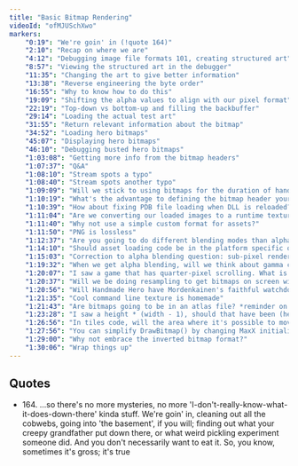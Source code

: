 ```yaml
---
title: "Basic Bitmap Rendering"
videoId: "ofMJUSchXwo"
markers:
    "0:19": "We're goin' in (!quote 164)"
    "2:10": "Recap on where we are"
    "4:12": "Debugging image file formats 101, creating structured art"
    "8:57": "Viewing the structured art in the debugger"
    "11:35": "Changing the art to give better information"
    "13:38": "Reverse engineering the byte order"
    "16:55": "Why to know how to do this"
    "19:09": "Shifting the alpha values to align with our pixel format"
    "22:19": "Top-down vs bottom-up and filling the backbuffer"
    "29:14": "Loading the actual test art"
    "31:55": "Return relevant information about the bitmap"
    "34:52": "Loading hero bitmaps"
    "45:07": "Displaying hero bitmaps"
    "46:10": "Debugging busted hero bitmaps"
    "1:03:08": "Getting more info from the bitmap headers"
    "1:07:37": "Q&A"
    "1:08:10": "Stream spots a typo"
    "1:08:40": "Stream spots another typo"
    "1:09:09": "Will we stick to using bitmaps for the duration of handmade hero, or delve into the lands of PNG?"
    "1:10:19": "What's the advantage to defining the bitmap header yourself instead of using Windows's?"
    "1:10:39": "How about fixing PDB file loading when DLL is reloaded?"
    "1:11:04": "Are we converting our loaded images to a runtime texture format?"
    "1:11:40": "Why not use a simple custom format for assets?"
    "1:11:50": "PNG is lossless"
    "1:12:37": "Are you going to do different blending modes than alpha blending?"
    "1:14:10": "Should asset loading code be in the platform specific or independent code?"
    "1:15:03": "Correction to alpha blending question: sub-pixel rendering"
    "1:19:32": "When we get alpha blending, will we think about gamma correction?"
    "1:20:07": "I saw a game that has quarter-pixel scrolling. What is that?"
    "1:20:37": "Will we be doing resampling to get bitmaps on screen with arbitrary sizes?"
    "1:20:56": "Will Handmade Hero have Mordenkainen's faithful watchdog?"
    "1:21:35": "Cool command line texture is homemade"
    "1:21:43": "Are bitmaps going to be in an atlas file? *reminder on what kinds of questions to ask*"
    "1:23:28": "I saw a height * (width - 1), should that have been (height * width) - 1?"
    "1:26:56": "In tiles code, will the area where it's possible to move be imported in bitmaps too?"
    "1:27:56": "You can simplify DrawBitmap() by changing MaxX initialisation to MinX+Bitmap->Width, same for height"
    "1:29:00": "Why not embrace the inverted bitmap format?"
    "1:30:06": "Wrap things up"
---
```


## Quotes

* 164\. ...so there's no more mysteries, no more 'I-don't-really-know-what-it-does-down-there' kinda stuff. We're goin' in, cleaning out all the cobwebs, going into 'the basement', if you will; finding out what your creepy grandfather put down there, or what weird pickling experiment someone did. And you don't necessarily want to eat it. So, you know, sometimes it's gross; it's true
